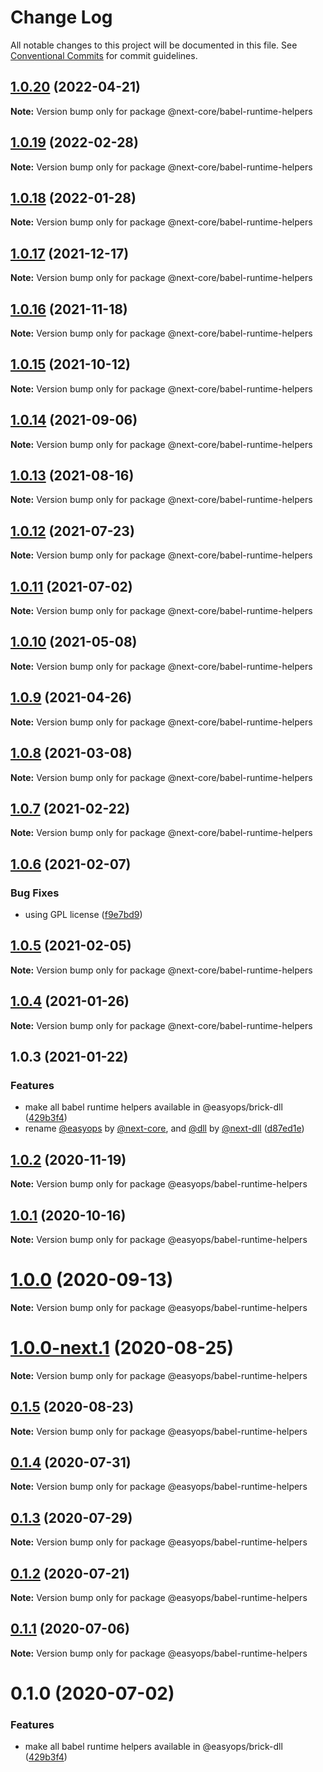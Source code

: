 # Change Log

All notable changes to this project will be documented in this file.
See [Conventional Commits](https://conventionalcommits.org) for commit guidelines.

## [1.0.20](https://github.com/easyops-cn/next-core/compare/@next-core/babel-runtime-helpers@1.0.19...@next-core/babel-runtime-helpers@1.0.20) (2022-04-21)

**Note:** Version bump only for package @next-core/babel-runtime-helpers





## [1.0.19](https://github.com/easyops-cn/next-core/compare/@next-core/babel-runtime-helpers@1.0.18...@next-core/babel-runtime-helpers@1.0.19) (2022-02-28)

**Note:** Version bump only for package @next-core/babel-runtime-helpers





## [1.0.18](https://github.com/easyops-cn/next-core/compare/@next-core/babel-runtime-helpers@1.0.17...@next-core/babel-runtime-helpers@1.0.18) (2022-01-28)

**Note:** Version bump only for package @next-core/babel-runtime-helpers

## [1.0.17](https://github.com/easyops-cn/next-core/compare/@next-core/babel-runtime-helpers@1.0.16...@next-core/babel-runtime-helpers@1.0.17) (2021-12-17)

**Note:** Version bump only for package @next-core/babel-runtime-helpers

## [1.0.16](https://github.com/easyops-cn/next-core/compare/@next-core/babel-runtime-helpers@1.0.15...@next-core/babel-runtime-helpers@1.0.16) (2021-11-18)

**Note:** Version bump only for package @next-core/babel-runtime-helpers

## [1.0.15](https://github.com/easyops-cn/next-core/compare/@next-core/babel-runtime-helpers@1.0.14...@next-core/babel-runtime-helpers@1.0.15) (2021-10-12)

**Note:** Version bump only for package @next-core/babel-runtime-helpers

## [1.0.14](https://github.com/easyops-cn/next-core/compare/@next-core/babel-runtime-helpers@1.0.13...@next-core/babel-runtime-helpers@1.0.14) (2021-09-06)

**Note:** Version bump only for package @next-core/babel-runtime-helpers

## [1.0.13](https://github.com/easyops-cn/next-core/compare/@next-core/babel-runtime-helpers@1.0.12...@next-core/babel-runtime-helpers@1.0.13) (2021-08-16)

**Note:** Version bump only for package @next-core/babel-runtime-helpers

## [1.0.12](https://github.com/easyops-cn/next-core/compare/@next-core/babel-runtime-helpers@1.0.11...@next-core/babel-runtime-helpers@1.0.12) (2021-07-23)

**Note:** Version bump only for package @next-core/babel-runtime-helpers

## [1.0.11](https://github.com/easyops-cn/next-core/compare/@next-core/babel-runtime-helpers@1.0.10...@next-core/babel-runtime-helpers@1.0.11) (2021-07-02)

**Note:** Version bump only for package @next-core/babel-runtime-helpers

## [1.0.10](https://github.com/easyops-cn/next-core/compare/@next-core/babel-runtime-helpers@1.0.9...@next-core/babel-runtime-helpers@1.0.10) (2021-05-08)

**Note:** Version bump only for package @next-core/babel-runtime-helpers

## [1.0.9](https://github.com/easyops-cn/next-core/compare/@next-core/babel-runtime-helpers@1.0.8...@next-core/babel-runtime-helpers@1.0.9) (2021-04-26)

**Note:** Version bump only for package @next-core/babel-runtime-helpers

## [1.0.8](https://github.com/easyops-cn/next-core/compare/@next-core/babel-runtime-helpers@1.0.7...@next-core/babel-runtime-helpers@1.0.8) (2021-03-08)

**Note:** Version bump only for package @next-core/babel-runtime-helpers

## [1.0.7](https://github.com/easyops-cn/next-core/compare/@next-core/babel-runtime-helpers@1.0.6...@next-core/babel-runtime-helpers@1.0.7) (2021-02-22)

**Note:** Version bump only for package @next-core/babel-runtime-helpers

## [1.0.6](https://github.com/easyops-cn/next-core/compare/@next-core/babel-runtime-helpers@1.0.5...@next-core/babel-runtime-helpers@1.0.6) (2021-02-07)

### Bug Fixes

- using GPL license ([f9e7bd9](https://github.com/easyops-cn/next-core/commit/f9e7bd9))

## [1.0.5](https://github.com/easyops-cn/next-core/compare/@next-core/babel-runtime-helpers@1.0.4...@next-core/babel-runtime-helpers@1.0.5) (2021-02-05)

**Note:** Version bump only for package @next-core/babel-runtime-helpers

## [1.0.4](https://github.com/easyops-cn/next-core/compare/@next-core/babel-runtime-helpers@1.0.3...@next-core/babel-runtime-helpers@1.0.4) (2021-01-26)

**Note:** Version bump only for package @next-core/babel-runtime-helpers

## 1.0.3 (2021-01-22)

### Features

- make all babel runtime helpers available in @easyops/brick-dll ([429b3f4](https://github.com/easyops-cn/next-core/commit/429b3f4))
- rename [@easyops](https://github.com/easyops) by [@next-core](https://github.com/next-core), and [@dll](https://github.com/dll) by [@next-dll](https://github.com/next-dll) ([d87ed1e](https://github.com/easyops-cn/next-core/commit/d87ed1e))

## [1.0.2](https://git.easyops.local/anyclouds/next-core/compare/@easyops/babel-runtime-helpers@1.0.1...@easyops/babel-runtime-helpers@1.0.2) (2020-11-19)

**Note:** Version bump only for package @easyops/babel-runtime-helpers

## [1.0.1](https://git.easyops.local/anyclouds/next-core/compare/@easyops/babel-runtime-helpers@1.0.0...@easyops/babel-runtime-helpers@1.0.1) (2020-10-16)

**Note:** Version bump only for package @easyops/babel-runtime-helpers

# [1.0.0](https://git.easyops.local/anyclouds/next-core/compare/@easyops/babel-runtime-helpers@1.0.0-next.1...@easyops/babel-runtime-helpers@1.0.0) (2020-09-13)

**Note:** Version bump only for package @easyops/babel-runtime-helpers

# [1.0.0-next.1](https://git.easyops.local/anyclouds/next-core/compare/@easyops/babel-runtime-helpers@0.1.5...@easyops/babel-runtime-helpers@1.0.0-next.1) (2020-08-25)

**Note:** Version bump only for package @easyops/babel-runtime-helpers

## [0.1.5](https://git.easyops.local/anyclouds/next-core/compare/@easyops/babel-runtime-helpers@0.1.4...@easyops/babel-runtime-helpers@0.1.5) (2020-08-23)

**Note:** Version bump only for package @easyops/babel-runtime-helpers

## [0.1.4](https://git.easyops.local/anyclouds/next-core/compare/@easyops/babel-runtime-helpers@0.1.3...@easyops/babel-runtime-helpers@0.1.4) (2020-07-31)

**Note:** Version bump only for package @easyops/babel-runtime-helpers

## [0.1.3](https://git.easyops.local/anyclouds/next-core/compare/@easyops/babel-runtime-helpers@0.1.2...@easyops/babel-runtime-helpers@0.1.3) (2020-07-29)

**Note:** Version bump only for package @easyops/babel-runtime-helpers

## [0.1.2](https://git.easyops.local/anyclouds/next-core/compare/@easyops/babel-runtime-helpers@0.1.1...@easyops/babel-runtime-helpers@0.1.2) (2020-07-21)

**Note:** Version bump only for package @easyops/babel-runtime-helpers

## [0.1.1](https://git.easyops.local/anyclouds/next-core/compare/@easyops/babel-runtime-helpers@0.1.0...@easyops/babel-runtime-helpers@0.1.1) (2020-07-06)

**Note:** Version bump only for package @easyops/babel-runtime-helpers

# 0.1.0 (2020-07-02)

### Features

- make all babel runtime helpers available in @easyops/brick-dll ([429b3f4](https://git.easyops.local/anyclouds/next-core/commits/429b3f4))
